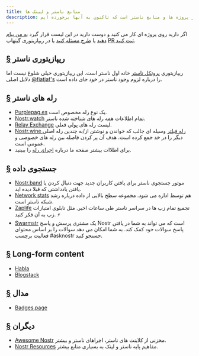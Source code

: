 ```yaml
---
title: منابع ناستر و لینک ها
description: این مجموعه ای از دیگر پروژه ها و منابع ناستر است که تاکنون به آنها برخورده ایم
---
```


اگر دارید روی پروژه ای کار می کنید و دوست دارید در این لیست قرار گیرد [به من پیام دهید](https://snort.social/p/npub1zuuajd7u3sx8xu92yav9jwxpr839cs0kc3q6t56vd5u9q033xmhsk6c2uc) یا [طرح مسئله کنید](https://github.com/erskingardner/nostr-how/issues) یا در ریپازیتوری گیتهاب [PR ثبت کنید](https://github.com/erskingardner/nostr-how/pulls).  

## [§](#ریپوی-ناستر) ریپازیتوری ناستر

ریپازیتوری [پروتکل ناستر](https://github.com/nostr-protocol/nostr) خانه اول ناستر است. این ریپازیتوری خیلی شلوغ نیست اما دلایل اصلی [@fiatjaf's](https://github.com/fiatjaf) را درباره لزوم وجود ناستر در خود جای داده است. 

## [§](#رله-های-ناستر) رله های ناستر

-   [Purplepag.es](https://purplepag.es/what) یک نوع رله مخصوص است.
-   [Nostr.watch](https://nostr.watch/relays/find) تمام اطلاعات همه رله های شناخته شده ناستر. 
-   [Relay Exchange](https://relay.exchange/) لیست رله های پولی فعلی. 
-   [Nostr.wine رله فیلتر](https://nostr-wine.github.io/filter-relay/) وسیله ای جالب که خواندن و نوشتن از/به چندین رله اصلی دیگر را در خد جمع کرده است. هدف آن پر کردن فاصله بین رله های خصوصی و عمومی است. 
-   برای اطلاات بیشتر صفحه ما درباره [اجرای رله](/fa/relay-implementations) را ببینید.

## [§](#جستجوی-داده) جستجوی داده

-   [Nostr.band](https://nostr.band) موتور جستجوی ناستر برای یافتن کاربران جدید جهت دنبال کردن یا یافتن یادداشتی که قبلا دیده اید.
-   [Network stats](https://stats.nostr.band)  هم توسط اداره می شود. مجموعه سطح بالایی از داده درباره رشد شبکه ناستر است.
-   [Zaplife](https://zaplife.lol) تجمیع تمام زپ ها در سراسر ناستر طی ساعات اخیر. مثل تابلوی امتیازات زپ به آن فکر کنید. ⚡
-   [Swarmstr](https://swarmstr.com) یک مشتری پرسش و پاسخ Nostr است که می تواند به شما در یافتن پاسخ سوالات خود کمک کند. به شما امکان می دهد سوالات را بر اساس محتوای فعالیت برچسب #asknostr جستجو کنید.


## [§](#محتوای-طولانی) Long-form content


-   [Habla](https://habla.news)
-   [Blogstack](https://blogstack.io/)

## [§](#مدال) مدال

-   [Badges.page](https://badges.page/)

## [§](#دیگران) دیگران

-   [Awesome Nostr](https://www.nostr.net) مخزنی از کلاینت های ناستر، اجراهای ناستر و بیشتر.
-   [Nostr Resources](https://nostr-resources.com) مفاهیم پایه ناستر و لینک به بسیاری منابع بیشتر.
